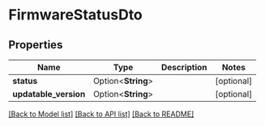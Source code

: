 # FirmwareStatusDto

## Properties

Name | Type | Description | Notes
------------ | ------------- | ------------- | -------------
**status** | Option<**String**> |  | [optional]
**updatable_version** | Option<**String**> |  | [optional]

[[Back to Model list]](../README.md#documentation-for-models) [[Back to API list]](../README.md#documentation-for-api-endpoints) [[Back to README]](../README.md)



